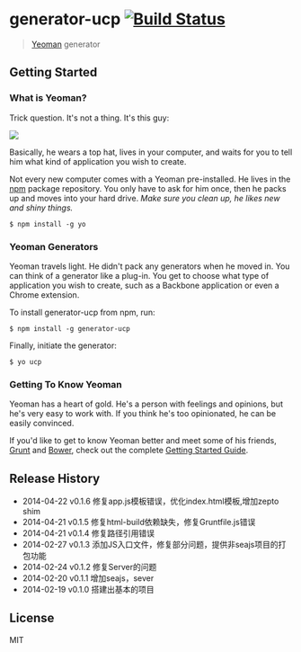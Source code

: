 # generator-ucp [![Build Status](https://secure.travis-ci.org/zhangmhao/generator-ucp.png?branch=master)](https://travis-ci.org/zhangmhao/generator-ucp)

> [Yeoman](http://yeoman.io) generator


## Getting Started

### What is Yeoman?

Trick question. It's not a thing. It's this guy:

![](http://i.imgur.com/JHaAlBJ.png)

Basically, he wears a top hat, lives in your computer, and waits for you to tell him what kind of application you wish to create.

Not every new computer comes with a Yeoman pre-installed. He lives in the [npm](https://npmjs.org) package repository. You only have to ask for him once, then he packs up and moves into your hard drive. *Make sure you clean up, he likes new and shiny things.*

```
$ npm install -g yo
```

### Yeoman Generators

Yeoman travels light. He didn't pack any generators when he moved in. You can think of a generator like a plug-in. You get to choose what type of application you wish to create, such as a Backbone application or even a Chrome extension.

To install generator-ucp from npm, run:

```
$ npm install -g generator-ucp
```

Finally, initiate the generator:

```
$ yo ucp
```

### Getting To Know Yeoman

Yeoman has a heart of gold. He's a person with feelings and opinions, but he's very easy to work with. If you think he's too opinionated, he can be easily convinced.

If you'd like to get to know Yeoman better and meet some of his friends, [Grunt](http://gruntjs.com) and [Bower](http://bower.io), check out the complete [Getting Started Guide](https://github.com/yeoman/yeoman/wiki/Getting-Started).


## Release History

* 2014-04-22 v0.1.6 修复app.js模板错误，优化index.html模板,增加zepto shim
* 2014-04-21 v0.1.5 修复html-build依赖缺失，修复Gruntfile.js错误
* 2014-04-21 v0.1.4 修复路径引用错误
* 2014-02-27 v0.1.3 添加JS入口文件，修复部分问题，提供非seajs项目的打包功能
* 2014-02-24 v0.1.2 修复Server的问题
* 2014-02-20 v0.1.1 增加seajs，sever
* 2014-02-19 v0.1.0 搭建出基本的项目

## License

MIT
